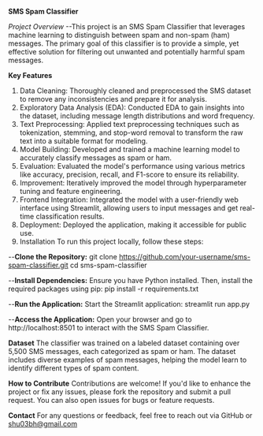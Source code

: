 **SMS Spam Classifier**

*Project Overview*
--This project is an SMS Spam Classifier that leverages machine learning to distinguish between spam and non-spam (ham) messages. The primary goal of this classifier is to provide a simple, yet effective solution for filtering out unwanted and potentially harmful spam messages.

**Key Features**
1. Data Cleaning: Thoroughly cleaned and preprocessed the SMS dataset to remove any inconsistencies and prepare it for analysis.
2. Exploratory Data Analysis (EDA): Conducted EDA to gain insights into the dataset, including message length distributions and word frequency.
3. Text Preprocessing: Applied text preprocessing techniques such as tokenization, stemming, and stop-word removal to transform the raw text into a suitable format for modeling.
4. Model Building: Developed and trained a machine learning model to accurately classify messages as spam or ham.
5. Evaluation: Evaluated the model's performance using various metrics like accuracy, precision, recall, and F1-score to ensure its reliability.
6. Improvement: Iteratively improved the model through hyperparameter tuning and feature engineering.
7. Frontend Integration: Integrated the model with a user-friendly web interface using Streamlit, allowing users to input messages and get real-time classification results.
8. Deployment: Deployed the application, making it accessible for public use.
9. Installation
To run this project locally, follow these steps:

--**Clone the Repository:**
git clone https://github.com/your-username/sms-spam-classifier.git
cd sms-spam-classifier

--**Install Dependencies:** Ensure you have Python installed. Then, install the required packages using pip:
pip install -r requirements.txt

--**Run the Application:** Start the Streamlit application:
streamlit run app.py

--**Access the Application:** Open your browser and go to http://localhost:8501 to interact with the SMS Spam Classifier.


**Dataset**
The classifier was trained on a labeled dataset containing over 5,500 SMS messages, each categorized as spam or ham. The dataset includes diverse examples of spam messages, helping the model learn to identify different types of spam content.


**How to Contribute**
Contributions are welcome! If you'd like to enhance the project or fix any issues, please fork the repository and submit a pull request. You can also open issues for bugs or feature requests.

**Contact**
For any questions or feedback, feel free to reach out via GitHub or shu03bh@gmail.com
